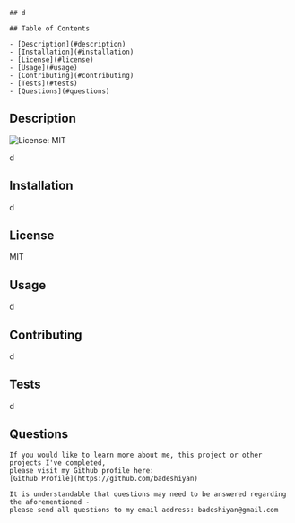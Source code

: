 
    ## d

    ## Table of Contents

    - [Description](#description)
    - [Installation](#installation)
    - [License](#license)
    - [Usage](#usage)
    - [Contributing](#contributing)
    - [Tests](#tests)
    - [Questions](#questions)

## Description
![License: MIT](https://img.shields.io/badge/License-MIT-yellow.svg)

d

## Installation
d

## License
MIT

## Usage
d

## Contributing
d

## Tests
d

## Questions
    If you would like to learn more about me, this project or other projects I've completed,
    please visit my Github profile here: 
    [Github Profile](https://github.com/badeshiyan)

    It is understandable that questions may need to be answered regarding the aforementioned -
    please send all questions to my email address: badeshiyan@gmail.com